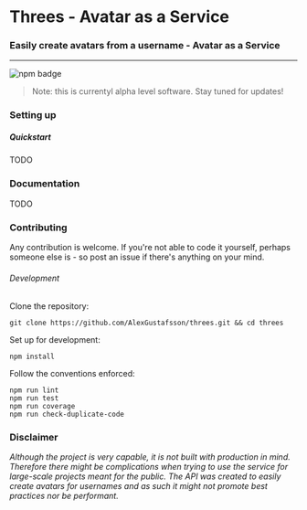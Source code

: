 # Threes - Avatar as a Service
### Easily create avatars from a username - Avatar as a Service
***
![npm badge](https://img.shields.io/npm/v/threes.svg)

> Note: this is currentyl alpha level software. Stay tuned for updates!

### Setting up

##### Quickstart

TODO

### Documentation

TODO

### Contributing

Any contribution is welcome. If you're not able to code it yourself, perhaps someone else is - so post an issue if there's anything on your mind.

###### Development

Clone the repository:
```
git clone https://github.com/AlexGustafsson/threes.git && cd threes
```

Set up for development:
```
npm install
```

Follow the conventions enforced:
```
npm run lint
npm run test
npm run coverage
npm run check-duplicate-code
```

### Disclaimer

_Although the project is very capable, it is not built with production in mind. Therefore there might be complications when trying to use the service for large-scale projects meant for the public. The API was created to easily create avatars for usernames and as such it might not promote best practices nor be performant._
